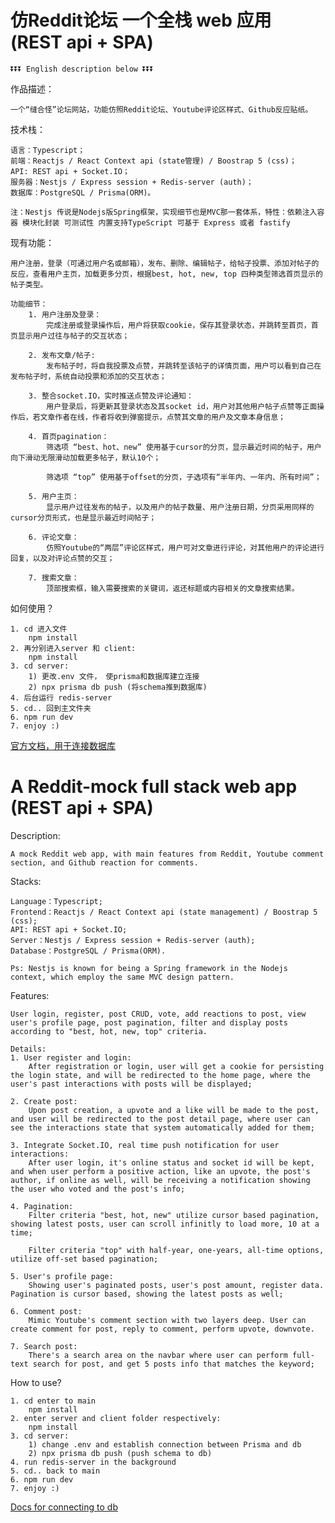 # 仿Reddit论坛 一个全栈 web 应用 (REST api + SPA)

    ⏬⏬⏬ English description below ⏬⏬⏬

作品描述：

    一个“缝合怪”论坛网站，功能仿照Reddit论坛、Youtube评论区样式、Github反应贴纸。

技术栈：

    语言：Typescript；
    前端：Reactjs / React Context api (state管理) / Boostrap 5 (css)；
    API: REST api + Socket.IO；
    服务器：Nestjs / Express session + Redis-server (auth)；
    数据库：PostgreSQL / Prisma(ORM)。

    注：Nestjs 传说是Nodejs版Spring框架，实现细节也是MVC那一套体系，特性：依赖注入容器 模块化封装 可测试性 内置支持TypeScript 可基于 Express 或者 fastify

现有功能：

    用户注册，登录（可通过用户名或邮箱），发布、删除、编辑帖子，给帖子投票、添加对帖子的反应，查看用户主页，加载更多分页，根据best, hot, new, top 四种类型筛选首页显示的帖子类型。

    功能细节：
        1. 用户注册及登录：
            完成注册或登录操作后，用户将获取cookie，保存其登录状态，并跳转至首页，首页显示用户过往与帖子的交互状态；

        2. 发布文章/帖子:
            发布帖子时，将自我投票及点赞，并跳转至该帖子的详情页面，用户可以看到自己在发布帖子时，系统自动投票和添加的交互状态；

        3. 整合socket.IO，实时推送点赞及评论通知：
            用户登录后，将更新其登录状态及其socket id，用户对其他用户帖子点赞等正面操作后，若文章作者在线，作者将收到弹窗提示，点赞其文章的用户及文章本身信息；

        4. 首页pagination：
            筛选项 “best、hot、new” 使用基于cursor的分页，显示最近时间的帖子，用户向下滑动无限滑动加载更多帖子，默认10个；

            筛选项 “top” 使用基于offset的分页，子选项有“半年内、一年内、所有时间”；

        5. 用户主页：
            显示用户过往发布的帖子，以及用户的帖子数量、用户注册日期，分页采用同样的cursor分页形式，也是显示最近时间帖子；

        6. 评论文章：
            仿照Youtube的“两层”评论区样式，用户可对文章进行评论，对其他用户的评论进行回复，以及对评论点赞的交互；

        7. 搜索文章：
            顶部搜索框，输入需要搜索的关键词，返还标题或内容相关的文章搜索结果。

如何使用？

    1. cd 进入文件
        npm install
    2. 再分别进入server 和 client:
        npm install
    3. cd server:
        1) 更改.env 文件， 使prisma和数据库建立连接
        2) npx prisma db push (将schema推到数据库)
    4. 后台运行 redis-server
    5. cd.. 回到主文件夹
    6. npm run dev
    7. enjoy :)

[官方文档，用于连接数据库](https://www.prisma.io/docs/getting-started/setup-prisma/start-from-scratch/relational-databases/connect-your-database-typescript-postgres)

# A Reddit-mock full stack web app (REST api + SPA)

Description:

    A mock Reddit web app, with main features from Reddit, Youtube comment section, and Github reaction for comments.

Stacks:

    Language：Typescript;
    Frontend：Reactjs / React Context api (state management) / Boostrap 5 (css);
    API: REST api + Socket.IO;
    Server：Nestjs / Express session + Redis-server (auth);
    Database：PostgreSQL / Prisma(ORM).

    Ps: Nestjs is known for being a Spring framework in the Nodejs context, which employ the same MVC design pattern.

Features:

    User login, register, post CRUD, vote, add reactions to post, view user's profile page, post pagination, filter and display posts according to "best, hot, new, top" criteria.

    Details:
    1. User register and login:
        After registration or login, user will get a cookie for persisting the login state, and will be redirected to the home page, where the user's past interactions with posts will be displayed;

    2. Create post:
        Upon post creation, a upvote and a like will be made to the post, and user will be redirected to the post detail page, where user can see the interactions state that system automatically added for them;

    3. Integrate Socket.IO, real time push notification for user interactions:
        After user login, it's online status and socket id will be kept, and when user perform a positive action, like an upvote, the post's author, if online as well, will be receiving a notification showing the user who voted and the post's info;

    4. Pagination:
        Filter criteria "best, hot, new" utilize cursor based pagination, showing latest posts, user can scroll infinitly to load more, 10 at a time;

        Filter criteria "top" with half-year, one-years, all-time options, utilize off-set based pagination;

    5. User's profile page:
        Showing user's paginated posts, user's post amount, register data. Pagination is cursor based, showing the latest posts as well;

    6. Comment post:
        Mimic Youtube's comment section with two layers deep. User can create comment for post, reply to comment, perform upvote, downvote.

    7. Search post:
        There's a search area on the navbar where user can perform full-text search for post, and get 5 posts info that matches the keyword;

How to use?

    1. cd enter to main
        npm install
    2. enter server and client folder respectively:
        npm install
    3. cd server:
        1) change .env and establish connection between Prisma and db
        2) npx prisma db push (push schema to db)
    4. run redis-server in the background
    5. cd.. back to main
    6. npm run dev
    7. enjoy :)

[Docs for connecting to db](https://www.prisma.io/docs/getting-started/setup-prisma/start-from-scratch/relational-databases/connect-your-database-typescript-postgres)
